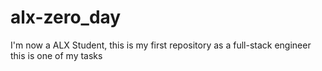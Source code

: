 # alx-zero_day
I'm now a ALX Student, this is my first repository as a full-stack engineer
this is one of my tasks
